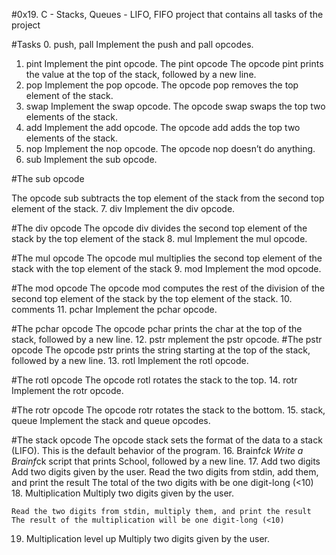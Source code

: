 #0x19. C - Stacks, Queues - LIFO, FIFO project that contains all tasks of the project

#Tasks
0. push, pall 
	Implement the push and pall opcodes.
1. pint 
	Implement the pint opcode.
	The pint opcode The opcode pint prints the value at the top of the stack, followed by a   	  new line.
2. pop 
	Implement the pop opcode. The opcode pop removes the top element of the stack.
3. swap 
	Implement the swap opcode. The opcode swap swaps the top two elements of the stack.
4. add 
	Implement the add opcode. The opcode add adds the top two elements of the stack.
5. nop 
	Implement the nop opcode. The opcode nop doesn’t do anything.
6. sub 
	Implement the sub opcode.

#The sub opcode

The opcode sub subtracts the top element of the stack from the second top element of the stack.
7. div 
	Implement the div opcode.

#The div opcode
	The opcode div divides the second top element of the stack by the top element of   	   the stack
8. mul 
	Implement the mul opcode.

#The mul opcode
	The opcode mul multiplies the second top element of the stack with the top element 	   of the stack
9. mod 
	Implement the mod opcode.

#The mod opcode
	The opcode mod computes the rest of the division of the second top element of the  	   stack by the top element of the stack.
10. comments 
11. pchar 
	Implement the pchar opcode.

#The pchar opcode
	The opcode pchar prints the char at the top of the stack, followed by a new line.
12. pstr
	mplement the pstr opcode.
#The pstr opcode
The opcode pstr prints the string starting at the top of the stack, followed by a new line.
13. rotl 
	Implement the rotl opcode.

#The rotl opcode
	The opcode rotl rotates the stack to the top.
14. rotr 
	Implement the rotr opcode.

#The rotr opcode
	The opcode rotr rotates the stack to the bottom.
15. stack, queue 
	Implement the stack and queue opcodes.

#The stack opcode
	The opcode stack sets the format of the data to a stack (LIFO). This is the default 	   behavior of the program.
16. Brainf*ck 
	Write a Brainf*ck script that prints School, followed by a new line.
17. Add two digits 
	Add two digits given by the user.
	Read the two digits from stdin, add them, and print the result
 	The total of the two digits with be one digit-long (<10)
18. Multiplication 
	Multiply two digits given by the user.

    Read the two digits from stdin, multiply them, and print the result
    The result of the multiplication will be one digit-long (<10)
19. Multiplication level up 
	Multiply two digits given by the user.


